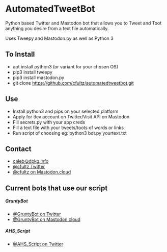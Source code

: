# AutomatedTweetBot
Python based Twitter and Mastodon bot that allows you to Tweet and Toot anything you desire from a text file automatically.

Uses Tweepy and Mastodon.py as well as Python 3

## To Install
- apt install python3 (or variant for your chosen OS)
- pip3 install tweepy
- pip3 install mastodon.py
- git clone https://github.com/cfultz/automatedtweetbot.git


## Use
- Install python3 and pips on your selected platform
- Apply for dev account on Twitter/Visit API on Mastodon
- Fill secrets.py with your app creds
- Fill a text file with your tweets/toots of words or links
- Run script of choosing eg: python3 bot.py yourtext.txt



## Contact
- [caleb@dpkg.info](mailto:caleb@dpkg.info?subject=Github%20AutomatedTweetBot%20Question)
- [@cfultz Twitter](https://twitter.com/cfultz)
- [@cfultz on Mastodon.cloud](https://mastodon.cloud/@cfultz)

## Current bots that use our script

##### GruntyBot
- [@GruntyBot on Twitter](https://twitter.com/gruntybot)
- [@GruntyBot on Mastodon.cloud](https://mastodon.cloud/@gruntybot)

##### AHS_Script
- [@AHS_Script on Twitter](https://twitterr.com/ahs_script)
